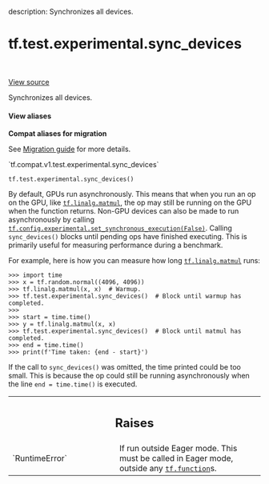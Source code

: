 description: Synchronizes all devices.

<div itemscope itemtype="http://developers.google.com/ReferenceObject">
<meta itemprop="name" content="tf.test.experimental.sync_devices" />
<meta itemprop="path" content="Stable" />
</div>

# tf.test.experimental.sync_devices

<!-- Insert buttons and diff -->

<table class="tfo-notebook-buttons tfo-api nocontent" align="left">

</table>

<a target="_blank" class="external" href="/code/stable/tensorflow/python/framework/test_util.py">View source</a>



Synchronizes all devices.


<section class="expandable">
  <h4 class="showalways">View aliases</h4>
  <p>
<b>Compat aliases for migration</b>
<p>See
<a href="https://www.tensorflow.org/guide/migrate">Migration guide</a> for
more details.</p>
<p>`tf.compat.v1.test.experimental.sync_devices`</p>
</p>
</section>

<pre class="devsite-click-to-copy prettyprint lang-py tfo-signature-link">
<code>tf.test.experimental.sync_devices()
</code></pre>



<!-- Placeholder for "Used in" -->

By default, GPUs run asynchronously. This means that when you run an op on the
GPU, like <a href="../../../tf/linalg/matmul.md"><code>tf.linalg.matmul</code></a>, the op may still be running on the GPU when the
function returns. Non-GPU devices can also be made to run asynchronously by
calling <a href="../../../tf/config/experimental/set_synchronous_execution.md"><code>tf.config.experimental.set_synchronous_execution(False)</code></a>. Calling
`sync_devices()` blocks until pending ops have finished executing. This is
primarily useful for measuring performance during a benchmark.

For example, here is how you can measure how long <a href="../../../tf/linalg/matmul.md"><code>tf.linalg.matmul</code></a> runs:

```
>>> import time
>>> x = tf.random.normal((4096, 4096))
>>> tf.linalg.matmul(x, x)  # Warmup.
>>> tf.test.experimental.sync_devices()  # Block until warmup has completed.
>>>
>>> start = time.time()
>>> y = tf.linalg.matmul(x, x)
>>> tf.test.experimental.sync_devices()  # Block until matmul has completed.
>>> end = time.time()
>>> print(f'Time taken: {end - start}')
```

If the call to `sync_devices()` was omitted, the time printed could be too
small. This is because the op could still be running asynchronously when
the line `end = time.time()` is executed.

<!-- Tabular view -->
 <table class="responsive fixed orange">
<colgroup><col width="214px"><col></colgroup>
<tr><th colspan="2"><h2 class="add-link">Raises</h2></th></tr>

<tr>
<td>
`RuntimeError`<a id="RuntimeError"></a>
</td>
<td>
If run outside Eager mode. This must be called in Eager mode,
outside any <a href="../../../tf/function.md"><code>tf.function</code></a>s.
</td>
</tr>
</table>

